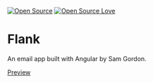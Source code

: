 [![Open Source](https://cdn.jsdelivr.net/npm/docspen@18.0.2/imgs/open-source.svg)](https://github.com/DocsPen/Platform)
[![Open Source Love](https://badges.frapsoft.com/os/mit/mit.svg?v=102)](https://github.com/ellerbrock/open-source-badge/)

# Flank

An email app built with Angular by Sam Gordon.

[Preview](https://cdn.rawgit.com/sambgordon/flank-app/7814d1ea/index.html)

